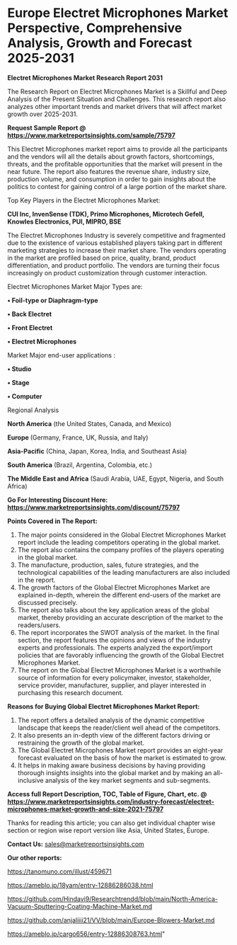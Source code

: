 # Europe Electret Microphones Market Perspective, Comprehensive Analysis, Growth and Forecast 2025-2031

<strong>Electret Microphones Market Research Report 2031</strong>

The Research Report on Electret Microphones Market is a Skillful and Deep Analysis of the Present Situation and Challenges. This research report also analyzes other important trends and market drivers that will affect market growth over 2025-2031.

<strong>Request Sample Report @ <a href=https://www.marketreportsinsights.com/sample/75797>https://www.marketreportsinsights.com/sample/75797</a></strong>

This Electret Microphones market report aims to provide all the participants and the vendors will all the details about growth factors, shortcomings, threats, and the profitable opportunities that the market will present in the near future. The report also features the revenue share, industry size, production volume, and consumption in order to gain insights about the politics to contest for gaining control of a large portion of the market share.

Top Key Players in the Electret Microphones Market:

<strong>CUI Inc, InvenSense (TDK), Primo Microphones, Microtech Gefell, Knowles Electronics, PUI, MIPRO, BSE</strong>

The Electret Microphones Industry is severely competitive and fragmented due to the existence of various established players taking part in different marketing strategies to increase their market share. The vendors operating in the market are profiled based on price, quality, brand, product differentiation, and product portfolio. The vendors are turning their focus increasingly on product customization through customer interaction.

Electret Microphones Market Major Types are:

<strong>• Foil-type or Diaphragm-type

• Back Electret

• Front Electret

• Electret Microphones</strong>

Market Major end-user applications :

<strong>• Studio

• Stage

• Computer</strong>

Regional Analysis

</u><strong><b>North America</b></strong> (the United States, Canada, and Mexico)

<strong><b>Europe </b></strong>(Germany, France, UK, Russia, and Italy)

<strong><b>Asia-Pacific</b></strong> (China, Japan, Korea, India, and Southeast Asia)

<strong><b>South America</b></strong> (Brazil, Argentina, Colombia, etc.)

<strong><b>The Middle East and Africa</b></strong> (Saudi Arabia, UAE, Egypt, Nigeria, and South Africa)

<strong>Go For Interesting Discount Here: <a href=https://www.marketreportsinsights.com/discount/75797>https://www.marketreportsinsights.com/discount/75797</a></strong>

<strong>Points Covered in The Report:</strong>
<ol>
  <li>The major points considered in the Global Electret Microphones Market report include the leading competitors operating in the global market.</li>
  <li>The report also contains the company profiles of the players operating in the global market.</li>
  <li>The manufacture, production, sales, future strategies, and the technological capabilities of the leading manufacturers are also included in the report.</li>
  <li>The growth factors of the Global Electret Microphones Market are explained in-depth, wherein the different end-users of the market are discussed precisely.</li>
  <li>The report also talks about the key application areas of the global market, thereby providing an accurate description of the market to the readers/users.</li>
  <li>The report incorporates the SWOT analysis of the market. In the final section, the report features the opinions and views of the industry experts and professionals. The experts analyzed the export/import policies that are favorably influencing the growth of the Global Electret Microphones Market.</li>
  <li>The report on the Global Electret Microphones Market is a worthwhile source of information for every policymaker, investor, stakeholder, service provider, manufacturer, supplier, and player interested in purchasing this research document.</li>
</ol>
<strong>Reasons for Buying Global Electret Microphones Market Report:</strong>

<ol>
  <li>The report offers a detailed analysis of the dynamic competitive landscape that keeps the reader/client well ahead of the competitors.</li>
  <li>It also presents an in-depth view of the different factors driving or restraining the growth of the global market.</li>
  <li>The Global Electret Microphones Market report provides an eight-year forecast evaluated on the basis of how the market is estimated to grow.</li>
  <li>It helps in making aware business decisions by having providing thorough insights insights into the global market and by making an all-inclusive analysis of the key market segments and sub-segments.</li>
</ol>
<strong>Access full Report Description, TOC, Table of Figure, Chart, etc. @ <a href=https://www.marketreportsinsights.com/industry-forecast/electret-microphones-market-growth-and-size-2021-75797>https://www.marketreportsinsights.com/industry-forecast/electret-microphones-market-growth-and-size-2021-75797</a></strong>


Thanks for reading this article; you can also get individual chapter wise section or region wise report version like Asia, United States, Europe.

<strong>Contact Us:</strong>
sales@marketreportsinsights.com

<strong>Our other reports:</strong>

<a href=https://tanomuno.com/illust/459671>https://tanomuno.com/illust/459671</a>

<a href=https://ameblo.jp/18yam/entry-12886286038.html>https://ameblo.jp/18yam/entry-12886286038.html</a>

<a href=https://github.com/Hindavi9/Researchtrendd/blob/main/North-America-Vacuum-Sputtering-Coating-Machine-Market.md>https://github.com/Hindavi9/Researchtrendd/blob/main/North-America-Vacuum-Sputtering-Coating-Machine-Market.md</a>

<a href=https://github.com/anjaliiii21/VV/blob/main/Europe-Blowers-Market.md>https://github.com/anjaliiii21/VV/blob/main/Europe-Blowers-Market.md</a>

<a href=https://ameblo.jp/cargo656/entry-12886308763.html>https://ameblo.jp/cargo656/entry-12886308763.html</a>"
